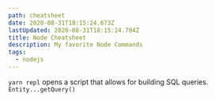 ```yaml
---
path: cheatsheet
date: 2020-08-31T18:15:24.673Z
lastUpdated: 2020-08-31T18:15:24.704Z
title: Node Cheatsheet
description: My favorite Node Commands
tags:
  - nodejs
---
```


`yarn repl` opens a script that allows for building SQL queries. `Entity...getQuery()`
